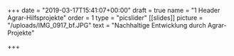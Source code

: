 +++
date = "2019-03-17T15:41:07+00:00"
draft = true
name = "1 Header Agrar-Hilfsprojekte"
order = 1
type = "picslider"
[[slides]]
picture = "/uploads/IMG_0917_bf.JPG"
text = "Nachhaltige Entwicklung durch Agrar-Projekte"

+++
